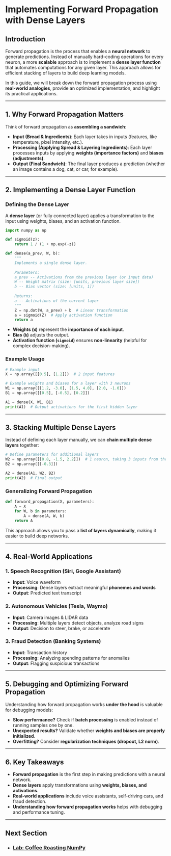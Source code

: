 # Implementing Forward Propagation with Dense Layers

## Introduction
Forward propagation is the process that enables a **neural network** to generate predictions. Instead of manually hard-coding operations for every neuron, a more **scalable** approach is to implement a **dense layer function** that automates computations for any given layer. This approach allows for efficient stacking of layers to build deep learning models.

In this guide, we will break down the forward propagation process using **real-world analogies**, provide an optimized implementation, and highlight its practical applications.

---

## 1. Why Forward Propagation Matters
Think of forward propagation as **assembling a sandwich**:
- **Input (Bread & Ingredients)**: Each layer takes in inputs (features, like temperature, pixel intensity, etc.).
- **Processing (Applying Spread & Layering Ingredients)**: Each layer processes inputs by applying **weights (importance factors)** and **biases (adjustments)**.
- **Output (Final Sandwich)**: The final layer produces a prediction (whether an image contains a dog, cat, or car, for example).

---

## 2. Implementing a Dense Layer Function
### Defining the Dense Layer
A **dense layer** (or fully connected layer) applies a transformation to the input using weights, biases, and an activation function.

```python
import numpy as np

def sigmoid(z):
    return 1 / (1 + np.exp(-z))

def dense(a_prev, W, b):
    """
    Implements a single dense layer.
    
    Parameters:
    a_prev -- Activations from the previous layer (or input data)
    W -- Weight matrix (size: [units, previous layer size])
    b -- Bias vector (size: [units, 1])
    
    Returns:
    a -- Activations of the current layer
    """
    Z = np.dot(W, a_prev) + b  # Linear transformation
    a = sigmoid(Z)  # Apply activation function
    return a
```
- **Weights (`W`)** represent the **importance of each input**.
- **Bias (`b`)** adjusts the output.
- **Activation function (`sigmoid`)** ensures **non-linearity** (helpful for complex decision-making).

### Example Usage
```python
# Example input
X = np.array([[0.5], [1.2]])  # 2 input features

# Example weights and biases for a layer with 3 neurons
W1 = np.array([[1.2, -3.0], [1.5, 4.0], [2.0, -1.0]])
B1 = np.array([[0.5], [-0.5], [0.2]])

A1 = dense(X, W1, B1)
print(A1)  # Output activations for the first hidden layer
```

---

## 3. Stacking Multiple Dense Layers
Instead of defining each layer manually, we can **chain multiple dense layers** together:

```python
# Define parameters for additional layers
W2 = np.array([[0.8, -1.5, 2.2]])  # 1 neuron, taking 3 inputs from the previous layer
B2 = np.array([[-0.3]])

A2 = dense(A1, W2, B2)
print(A2)  # Final output
```
### Generalizing Forward Propagation
```python
def forward_propagation(X, parameters):
    A = X
    for W, b in parameters:
        A = dense(A, W, b)
    return A
```
This approach allows you to pass a **list of layers dynamically**, making it easier to build deep networks.

---

## 4. Real-World Applications
### 1. **Speech Recognition (Siri, Google Assistant)**
   - **Input**: Voice waveform
   - **Processing**: Dense layers extract meaningful **phonemes and words**
   - **Output**: Predicted text transcript

### 2. **Autonomous Vehicles (Tesla, Waymo)**
   - **Input**: Camera images & LIDAR data
   - **Processing**: Multiple layers detect objects, analyze road signs
   - **Output**: Decision to steer, brake, or accelerate

### 3. **Fraud Detection (Banking Systems)**
   - **Input**: Transaction history
   - **Processing**: Analyzing spending patterns for anomalies
   - **Output**: Flagging suspicious transactions

---

## 5. Debugging and Optimizing Forward Propagation
Understanding how forward propagation works **under the hood** is valuable for debugging models:
- **Slow performance?** Check if **batch processing** is enabled instead of running samples one by one.
- **Unexpected results?** Validate whether **weights and biases are properly initialized**.
- **Overfitting?** Consider **regularization techniques (dropout, L2 norm)**.

---

## 6. Key Takeaways
- **Forward propagation** is the first step in making predictions with a neural network.
- **Dense layers** apply transformations using **weights, biases, and activations**.
- **Real-world applications** include voice assistants, self-driving cars, and fraud detection.
- **Understanding how forward propagation works** helps with debugging and performance tuning.

---
## Next Section
- ### [Lab: Coffee Roasting NumPy](Lab_Coffee_Roasting_NumPy.md)
